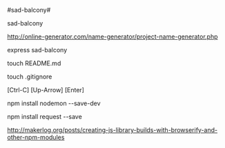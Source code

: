 #sad-balcony#

sad-balcony

http://online-generator.com/name-generator/project-name-generator.php

express sad-balcony

touch README.md

touch .gitignore

[Ctrl-C] [Up-Arrow] [Enter]

npm install nodemon --save-dev

npm install request --save

http://makerlog.org/posts/creating-js-library-builds-with-browserify-and-other-npm-modules



